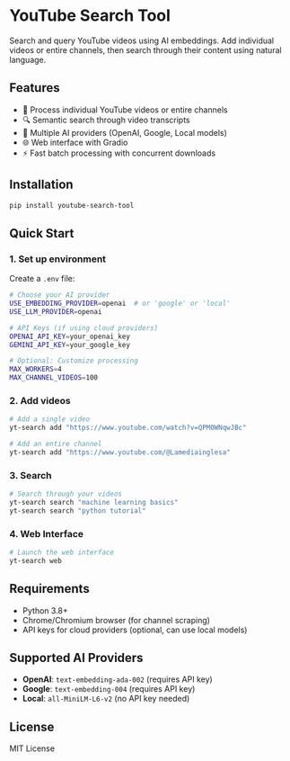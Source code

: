# YouTube Search Tool

Search and query YouTube videos using AI embeddings. Add individual videos or entire channels, then search through their content using natural language.

## Features

- 🎥 Process individual YouTube videos or entire channels
- 🔍 Semantic search through video transcripts  
- 🤖 Multiple AI providers (OpenAI, Google, Local models)
- 🌐 Web interface with Gradio
- ⚡ Fast batch processing with concurrent downloads

## Installation

```bash
pip install youtube-search-tool
```

## Quick Start

### 1. Set up environment
Create a `.env` file:
```bash
# Choose your AI provider
USE_EMBEDDING_PROVIDER=openai  # or 'google' or 'local'
USE_LLM_PROVIDER=openai

# API Keys (if using cloud providers)
OPENAI_API_KEY=your_openai_key
GEMINI_API_KEY=your_google_key

# Optional: Customize processing
MAX_WORKERS=4
MAX_CHANNEL_VIDEOS=100
```

### 2. Add videos
```bash
# Add a single video
yt-search add "https://www.youtube.com/watch?v=QPM0WNqwJBc"

# Add an entire channel
yt-search add "https://www.youtube.com/@Lamediainglesa"
```

### 3. Search
```bash
# Search through your videos
yt-search search "machine learning basics"
yt-search search "python tutorial"
```

### 4. Web Interface
```bash
# Launch the web interface
yt-search web
```

## Requirements

- Python 3.8+
- Chrome/Chromium browser (for channel scraping)
- API keys for cloud providers (optional, can use local models)

## Supported AI Providers

- **OpenAI**: `text-embedding-ada-002` (requires API key)
- **Google**: `text-embedding-004` (requires API key)  
- **Local**: `all-MiniLM-L6-v2` (no API key needed)

## License

MIT License